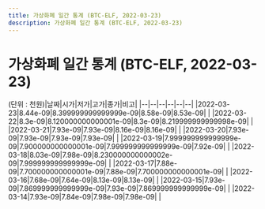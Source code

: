 ```yaml
---
title: 가상화폐 일간 통계 (BTC-ELF, 2022-03-23)
description: 가상화폐 일간 통계 (BTC-ELF, 2022-03-23)
---
```


가상화폐 일간 통계 (BTC-ELF, 2022-03-23)
===

(단위 : 천원)|날짜|시가|저가|고가|종가|비고|
|--|--|--|--|--|--|
|2022-03-23|8.44e-09|8.399999999999999e-09|8.58e-09|8.53e-09|    |
|2022-03-22|8.3e-09|8.120000000000001e-09|8.3e-09|8.219999999999998e-09|    |
|2022-03-21|7.93e-09|7.93e-09|8.16e-09|8.16e-09|    |
|2022-03-20|7.93e-09|7.93e-09|7.93e-09|7.93e-09|    |
|2022-03-19|7.999999999999999e-09|7.900000000000001e-09|7.999999999999999e-09|7.92e-09|    |
|2022-03-18|8.03e-09|7.98e-09|8.230000000000002e-09|7.999999999999999e-09|    |
|2022-03-17|7.88e-09|7.700000000000001e-09|7.88e-09|7.700000000000001e-09|    |
|2022-03-16|7.68e-09|7.64e-09|8.13e-09|8.13e-09|    |
|2022-03-15|7.93e-09|7.869999999999999e-09|7.93e-09|7.869999999999999e-09|    |
|2022-03-14|7.93e-09|7.84e-09|7.98e-09|7.98e-09|    |
